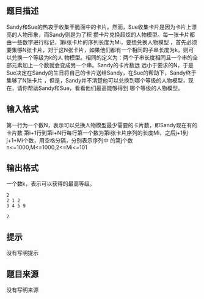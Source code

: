 


## 题目描述
Sandy和Sue的热衷于收集干脆面中的卡片。然而，Sue收集卡片是因为卡片上漂亮的人物形象，而Sandy则是为了积
攒卡片兑换超炫的人物模型。每一张卡片都由一些数字进行标记，第i张卡片的序列长度为Mi，要想兑换人物模型
，首先必须要集够N张卡片，对于这N张卡片，如果他们都有一个相同的子串长度为k，则可以兑换一个等级为k的人
物模型。相同的定义为：两个子串长度相同且一个串的全部元素加上一个数就会变成另一个串。Sandy的卡片数远
远小于要求的N，于是Sue决定在Sandy的生日将自己的卡片送给Sandy，在Sue的帮助下，Sandy终于集够了N张卡片
，但是，Sandy并不清楚他可以兑换到哪个等级的人物模型，现在，请你帮助Sandy和Sue，看看他们最高能够得到
哪个等级的人物模型。
## 输入格式
第一行为一个数N，表示可以兑换人物模型最少需要的卡片数，即Sandy现在有的卡片数
第i+1行到第i+N行每行第一个数为第i张卡片序列的长度Mi，之后j+1到j+1+Mi个数，用空格分隔，分别表示序列中
的第j个数
n<=1000,M<=1000,2<=Mi<=101
## 输出格式
一个数k，表示可以获得的最高等级。

```input1
2
2 1 2
3 4 5 9

```
```output1
2
```

## 提示
没有写明提示
## 题目来源
没有写明来源


